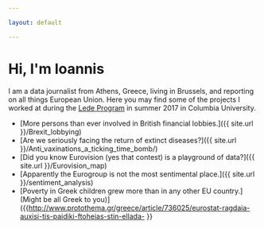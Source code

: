 ```yaml
---

layout: default

---
```


# Hi, I'm Ioannis

I am a data journalist from Athens, Greece, living in Brussels, and reporting on all things European Union. Here you may find some of the projects I worked at during the [Lede Program](http://ledeprogram.com) in summer 2017 in Columbia University.

* [More persons than ever involved in British financial lobbies.]({{ site.url }}/Brexit_lobbying)
* [Are we seriously facing the return of extinct diseases?]({{ site.url }}/Anti_vaxinations_a_ticking_time_bomb/)
* [Did you know Eurovision (yes that contest) is a playground of data?]({{ site.url }}/Eurovision_map)
* [Apparently the Eurogroup is not the most sentimental place.]({{ site.url }}/sentiment_analysis)
* [Poverty in Greek children grew more than in any other EU country.](Might be all Greek to you)]({{http://www.protothema.gr/greece/article/736025/eurostat-ragdaia-auxisi-tis-paidiki-ftoheias-stin-ellada- }}